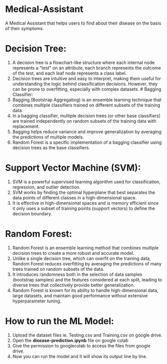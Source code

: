 # Medical-Assistant
A Medical Assistant that helps users to find about their disease on the basis of their symptoms.

# Decision Tree:
1) A decision tree is a flowchart-like structure where each internal node represents a "test" on an attribute, each branch represents the outcome of the test, and each leaf node represents a class label.
2) Decision trees are intuitive and easy to interpret, making them useful for understanding the logic behind classification decisions.
However, they can be prone to overfitting, especially with complex datasets. # Bagging Classifier:
3) Bagging (Bootstrap Aggregating) is an ensemble learning technique that combines multiple classifiers trained on different subsets of the training data.
4) In a bagging classifier, multiple decision trees (or other base classifiers) are trained independently on random subsets of the training data with replacement.
5) Bagging helps reduce variance and improve generalization by averaging the predictions of multiple models.
6) Random Forest is a specific implementation of a bagging classifier using decision trees as the base classifiers.
   
# Support Vector Machine (SVM):
1) SVM is a powerful supervised learning algorithm used for classification, regression, and outlier detection.
2) SVM works by finding the optimal hyperplane that best separates the data points of different classes in a high-dimensional space.
3) It is effective in high-dimensional spaces and is memory efficient since it only uses a subset of training points (support vectors) to define the decision boundary.
# Random Forest: 
1) Random Forest is an ensemble learning method that combines multiple decision trees to create a more robust and accurate model.
2) Unlike a single decision tree, which can overfit on the training data, Random Forest reduces overfitting by averaging the predictions of many trees trained on random subsets of the data.
3) It introduces randomness both in the selection of data samples (bootstrap samples) and the features considered at each split, leading to diverse trees that collectively provide better generalization.
4) Random Forest is known for its ability to handle high-dimensional data, large datasets, and maintain good performance without extensive hyperparameter tuning.

# How to run the ML Model:
1) Upload the dataset files ie. Testing.csv and Training.csv on google drive.
2) Open the **disease-prediction.ipynb** file on google colab
3) Give the permission to googlecolab to access the files from google drive.
4) Now you can run the model and it will show its output line by line. 
   

